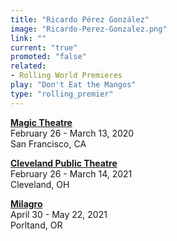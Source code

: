 ```yaml
---
title: "Ricardo Pérez González"
image: "Ricardo-Perez-Gonzalez.png"
link: ""
current: "true"
promoted: "false"
related:
- Rolling World Premieres
play: "Don't Eat the Mangos"
type: "rolling_premier"
---
```


[**Magic Theatre**](http://magictheatre.org/season/dont-eat-the-mangos)\
February 26 - March 13, 2020\
San Francisco, CA

[**Cleveland Public Theatre**](https://www.cptonline.org/)\
February 26 - March 14, 2021\
Cleveland, OH

[**Milagro**](https://milagro.org/)\
April 30 - May 22, 2021\
Porltand, OR
